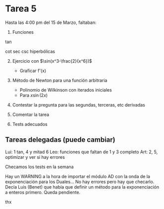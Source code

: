 # Tarea 5

Hasta las 4:00 pm del 15 de Marzo, faltaban:

1. Funciones

tan

cot
sec
csc
hiperbólicas

2. Ejercicio con $\sin(x^3-\frac{2}{x^6})$
	- Graficar f'(x)

3. Método de Newton para una función arbitraria
	- Polinomio de Wilkinson con iterados iniciales
	- Para $x\sin(2x)$

4. Contestar la pregunta para las segundas, terceras, etc derivadas

5. Comentar la tarea

6. Tests adecuados

## Tareas delegadas (puede cambiar)

Lui: 1 tan, 4 y mitad 6
Leo: funciones que faltan de 1 y 3 completo
Art: 2, 5, optimizar y ver si hay errores 

Checamos los tests en la semana

Hay un WARNING a la hora de importar el módulo AD con la onda de la exponenciación para los Duales... No hay errores pero hay que checarlo. Decía Luis (Benet) que había que definir un método para la exponenciación a enteros primero. Queda pendiente.

thx

